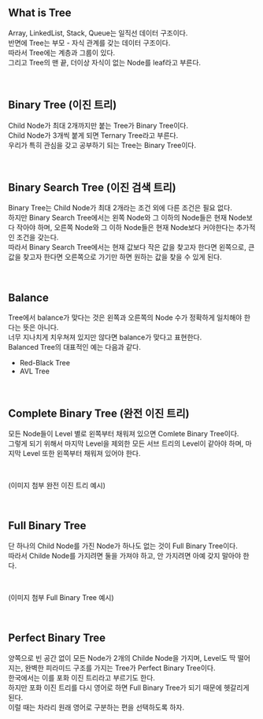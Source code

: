 ## What is Tree

Array, LinkedList, Stack, Queue는 일직선 데이터 구조이다.  
반면에 Tree는 부모 - 자식 관계를 갖는 데이터 구조이다.  
따라서 Tree에는 계층과 그룹이 있다.  
그리고 Tree의 맨 끝, 더이상 자식이 없는 Node를 leaf라고 부른다.

</br>

## Binary Tree (이진 트리)

Child Node가 최대 2개까지만 붙는 Tree가 Binary Tree이다.  
Child Node가 3개씩 붙게 되면 Ternary Tree라고 부른다.  
우리가 특히 관심을 갖고 공부하기 되는 Tree는 Binary Tree이다.

</br>

## Binary Search Tree (이진 검색 트리)

Binary Tree는 Child Node가 최대 2개라는 조건 외에 다른 조건은 필요 없다.  
하지만 Binary Search Tree에서는 왼쪽 Node와 그 이하의 Node들은 현재 Node보다 작아야 하며, 오른쪽 Node와 그 이하 Node들은 현재 Node보다 커야한다는 추가적인 조건을 갖는다.  
따라서 Binary Search Tree에서는 현재 값보다 작은 값을 찾고자 한다면 왼쪽으로, 큰 값을 찾고자 한다면 오른쪽으로 가기만 하면 원하는 값을 찾을 수 있게 된다.

</br>

## Balance

Tree에서 balance가 맞다는 것은 왼쪽과 오른쪽의 Node 수가 정확하게 일치해야 한다는 뜻은 아니다.  
너무 지나치게 치우쳐져 있지만 않다면 balance가 맞다고 표현한다.  
Balanced Tree의 대표적인 예는 다음과 같다.

- Red-Black Tree
- AVL Tree

</br>

## Complete Binary Tree (완전 이진 트리)

모든 Node들이 Level 별로 왼쪽부터 채워져 있으면 Comlete Binary Tree이다.  
그렇게 되기 위해서 마지막 Level을 제외한 모든 서브 트리의 Level이 같아야 하며, 마지막 Level 또한 왼쪽부터 채워져 있어야 한다.

</br>

(이미지 첨부 완전 이진 트리 예시)

</br>

## Full Binary Tree

단 하나의 Child Node를 가진 Node가 하나도 없는 것이 Full Binary Tree이다.  
따라서 Childe Node를 가지려면 둘을 가져야 하고, 안 가지려면 아예 갖지 말아야 한다.

</br>

(이미지 첨부 Full Binary Tree 예시)

</br>

## Perfect Binary Tree

양쪽으로 빈 공간 없이 모든 Node가 2개의 Childe Node을 가지며, Level도 딱 떨어지는, 완벽한 피라미드 구조를 가지는 Tree가 Perfect Binary Tree이다.  
한국에서는 이를 포화 이진 트리라고 부르기도 한다.  
하지만 포화 이진 트리를 다시 영어로 하면 Full Binary Tree가 되기 때문에 헷갈리게 된다.  
이럴 때는 차라리 원래 영어로 구분하는 편을 선택하도록 하자.
